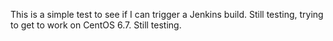 This is a simple test to see if I can trigger a Jenkins build. Still testing, trying to get to work on CentOS 6.7. Still testing.
